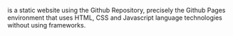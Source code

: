 is a static website using the Github Repository, precisely the Github Pages environment that uses HTML, CSS and Javascript language technologies without using frameworks.

